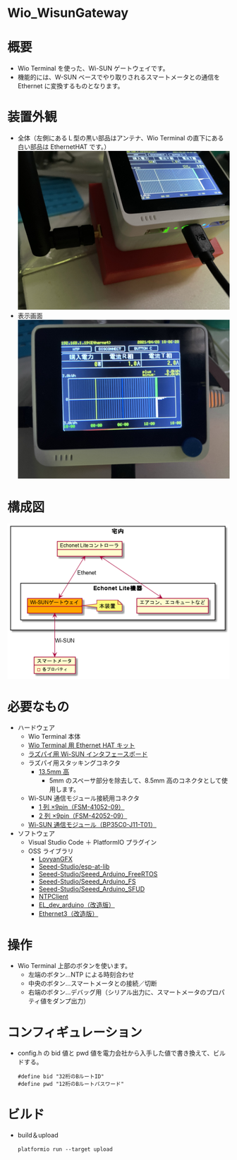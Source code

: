 # Wio_WisunGateway

# 概要

- Wio Terminal を使った、Wi-SUN ゲートウェイです。
- 機能的には、W-SUN ベースでやり取りされるスマートメータとの通信を Ethernet に変換するものとなります。

# 装置外観

- 全体（左側にあるＬ型の黒い部品はアンテナ、Wio Terminal の直下にある白い部品は EthernetHAT です。）
  ![外観イメージ](view1.jpeg)
- 表示画面
  ![外観イメージ](view2.jpeg)

# 構成図

![構成図](chart.png)

# 必要なもの

- ハードウェア
  - Wio Terminal 本体
  - [Wio Terminal 用 Ethernet HAT キット](https://www.windesign.work/%e8%a3%bd%e5%93%81%e4%b8%80%e8%a6%a7/%e3%83%8f%e3%83%bc%e3%83%89%e3%82%a6%e3%82%a7%e3%82%a2/wio-terminal%e5%90%91%e3%81%91wiz550io%e5%a4%89%e6%8f%9b%e5%9f%ba%e6%9d%bf/wio-terminal%e7%94%a8ethernet-hat%e3%82%ad%e3%83%83%e3%83%88)
  - [ラズパイ用 Wi-SUN インタフェースボード](https://www.windesign.work/%e8%a3%bd%e5%93%81%e4%b8%80%e8%a6%a7/%e3%83%8f%e3%83%bc%e3%83%89%e3%82%a6%e3%82%a7%e3%82%a2/rpiwi-001)
  - ラズパイ用スタッキングコネクタ
    - [13.5mm 高](https://akizukidenshi.com/catalog/g/gC-10702/)
      - 5mm のスペーサ部分を除去して、8.5mm 高のコネクタとして使用します。
  - Wi-SUN 通信モジュール接続用コネクタ
    - [1 列 ×9pin（FSM-41052-09）](https://hirosugi.co.jp/products/N/FSM-41.html)
    - [2 列 ×9pin（FSM-42052-09）](https://hirosugi.co.jp/products/N/FSM-42.html)
  - [Wi-SUN 通信モジュール（BP35C0-J11-T01）](https://fscdn.rohm.com/jp/products/databook/applinote/module/wireless/bp35c0-j11-t01_evaluationboard_ug-j.pdf)
- ソフトウェア
  - Visual Studio Code ＋ PlatformIO プラグイン
  - OSS ライブラリ
    - [LovyanGFX](https://platformio.org/lib/show/7359/LovyanGFX)
    - [Seeed-Studio/esp-at-lib](https://github.com/Seeed-Studio/esp-at-lib)
    - [Seeed-Studio/Seeed_Arduino_FreeRTOS](https://github.com/Seeed-Studio/Seeed_Arduino_FreeRTOS)
    - [Seeed-Studio/Seeed_Arduino_FS](https://github.com/Seeed-Studio/Seeed_Arduino_FS)
    - [Seeed-Studio/Seeed_Arduino_SFUD](https://github.com/Seeed-Studio/Seeed_Arduino_SFUD)
    - [NTPClient](https://platformio.org/lib/show/551/NTPClient)
    - [EL_dev_arduino（改造版）](https://github.com/katsumin/EL_dev_arduino/tree/multi-prop)
    - [Ethernet3（改造版）](https://github.com/katsumin/Ethernet3/tree/reopen)

# 操作

- Wio Terminal 上部のボタンを使います。
  - 左端のボタン…NTP による時刻合わせ
  - 中央のボタン…スマートメータとの接続／切断
  - 右端のボタン…デバッグ用（シリアル出力に、スマートメータのプロパティ値をダンプ出力）

# コンフィギュレーション

- config.h の bid 値と pwd 値を電力会社から入手した値で書き換えて、ビルドする。
  ```
  #define bid "32桁のBルートID"
  #define pwd "12桁のBルートパスワード"
  ```

# ビルド

- build＆upload
  ```
  platformio run --target upload
  ```
